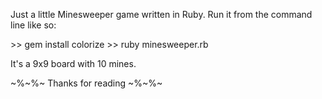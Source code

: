 Just a little Minesweeper game written in Ruby.
Run it from the command line like so:

\>\> gem install colorize
\>\> ruby minesweeper.rb

It's a 9x9 board with 10 mines.

~%~%~ Thanks for reading ~%~%~
